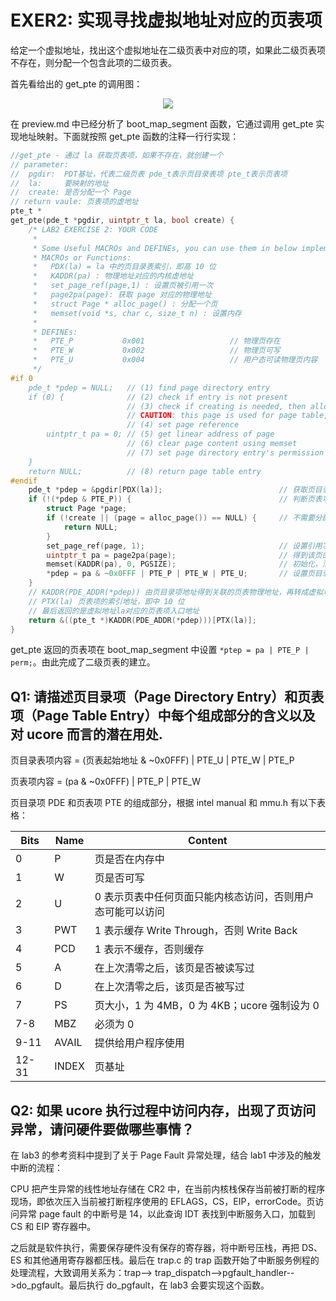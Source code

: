 # EXER2: 实现寻找虚拟地址对应的页表项

给定一个虚拟地址，找出这个虚拟地址在二级页表中对应的项，如果此二级页表项不存在，则分配一个包含此项的二级页表。

首先看给出的 get_pte 的调用图：

<center><img src="https://chyyuu.gitbooks.io/ucore_os_docs/lab2_figs/image001.png"></center>

在 preview.md 中已经分析了 boot_map_segment 函数，它通过调用 get_pte 实现地址映射。下面就按照 get_pte 函数的注释一行行实现：

```C
//get_pte - 通过 la 获取页表项，如果不存在，就创建一个
// parameter:
//  pgdir:  PDT基址，代表二级页表 pde_t表示页目录表项 pte_t表示页表项
//  la:     要映射的地址
//  create: 是否分配一个 Page
// return vaule: 页表项的虚地址
pte_t *
get_pte(pde_t *pgdir, uintptr_t la, bool create) {
    /* LAB2 EXERCISE 2: YOUR CODE
     *
     * Some Useful MACROs and DEFINEs, you can use them in below implementation.
     * MACROs or Functions:
     *   PDX(la) = la 中的页目录表索引，即高 10 位
     *   KADDR(pa) : 物理地址对应的内核虚地址
     *   set_page_ref(page,1) : 设置页被引用一次
     *   page2pa(page): 获取 page 对应的物理地址
     *   struct Page * alloc_page() : 分配一个页
     *   memset(void *s, char c, size_t n) : 设置内存
     *
     * DEFINEs:
     *   PTE_P           0x001                   // 物理页存在
     *   PTE_W           0x002                   // 物理页可写
     *   PTE_U           0x004                   // 用户态可读物理页内容
     */
#if 0
    pde_t *pdep = NULL;   // (1) find page directory entry
    if (0) {              // (2) check if entry is not present
                          // (3) check if creating is needed, then alloc page for page table
                          // CAUTION: this page is used for page table, not for common data page
                          // (4) set page reference
        uintptr_t pa = 0; // (5) get linear address of page
                          // (6) clear page content using memset
                          // (7) set page directory entry's permission
    }
    return NULL;          // (8) return page table entry
#endif
    pde_t *pdep = &pgdir[PDX(la)];                          // 获取页目录项
    if (!(*pdep & PTE_P)) {                                 // 判断页表项是否存在
        struct Page *page;
        if (!create || (page = alloc_page()) == NULL) {     // 不需要分配或分配失败
            return NULL;
        }
        set_page_ref(page, 1);                              // 设置引用次数为 1
        uintptr_t pa = page2pa(page);                       // 得到该页的物理地址
        memset(KADDR(pa), 0, PGSIZE);                       // 初始化，清零
        *pdep = pa & ~0x0FFF | PTE_P | PTE_W | PTE_U;       // 设置页目录表项，可读，可写，存在
    }
    // KADDR(PDE_ADDR(*pdep)) 由页目录项地址得到关联的页表物理地址，再转成虚拟地址
    // PTX(la) 页表项的索引地址，即中 10 位
    // 最后返回的是虚拟地址la对应的页表项入口地址
    return &((pte_t *)KADDR(PDE_ADDR(*pdep)))[PTX(la)];
}
```

get_pte 返回的页表项在 boot_map_segment 中设置 `*ptep = pa | PTE_P | perm;`。由此完成了二级页表的建立。

## Q1: 请描述页目录项（Page Directory Entry）和页表项（Page Table Entry）中每个组成部分的含义以及对 ucore 而言的潜在用处.

页目录表项内容 = (页表起始地址 & ~0x0FFF) | PTE_U | PTE_W | PTE_P

页表项内容 = (pa & ~0x0FFF) | PTE_P | PTE_W

页目录项 PDE 和页表项 PTE 的组成部分，根据 intel manual 和 mmu.h 有以下表格：

| Bits  | Name  | Content                                                    |
| ----- | ----- | ---------------------------------------------------------- |
| 0     | P     | 页是否在内存中                                             |
| 1     | W     | 页是否可写                                                 |
| 2     | U     | 0 表示页表中任何页面只能内核态访问，否则用户态可能可以访问 |
| 3     | PWT   | 1 表示缓存 Write Through，否则 Write Back                  |
| 4     | PCD   | 1 表示不缓存，否则缓存                                     |
| 5     | A     | 在上次清零之后，该页是否被读写过                           |
| 6     | D     | 在上次清零之后，该页是否被写过                             |
| 7     | PS    | 页大小，1 为 4MB，0 为 4KB；ucore 强制设为 0               |
| 7-8   | MBZ   | 必须为 0                                                   |
| 9-11  | AVAIL | 提供给用户程序使用                                         |
| 12-31 | INDEX | 页基址                                                     |

## Q2: 如果 ucore 执行过程中访问内存，出现了页访问异常，请问硬件要做哪些事情？

在 lab3 的参考资料中提到了关于 Page Fault 异常处理，结合 lab1 中涉及的触发中断的流程：

CPU 把产生异常的线性地址存储在 CR2 中，在当前内核栈保存当前被打断的程序现场，即依次压入当前被打断程序使用的 EFLAGS，CS，EIP，errorCode。页访问异常 page fault 的中断号是 14，以此查询 IDT 表找到中断服务入口，加载到 CS 和 EIP 寄存器中。

之后就是软件执行，需要保存硬件没有保存的寄存器，将中断号压栈，再把 DS、ES 和其他通用寄存器都压栈。最后在 trap.c 的 trap 函数开始了中断服务例程的处理流程，大致调用关系为：trap--> trap_dispatch-->pgfault_handler-->do_pgfault。最后执行 do_pgfault，在 lab3 会要实现这个函数。
